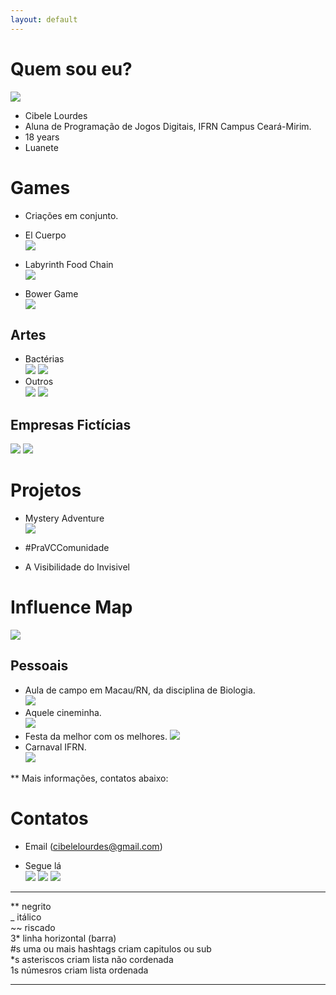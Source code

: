 ```yaml
---
layout: default
---
```




# Quem sou eu? 
![](bele.png)  

* Cibele Lourdes
* Aluna de Programação de Jogos Digitais, IFRN Campus Ceará-Mirim.  
* 18 years  
* Luanete   

# Games  

* Criações em conjunto.  

* El Cuerpo  
[ ![](imagem4.png)](https://karlagabriella.github.io/El%20Cuerpo/)   
* Labyrinth Food Chain  
[ ![](imagem3.png)](https://karlagabriella.github.io/LabyrinthFoodChain/)  
* Bower Game  
[ ![](imagem1.png)](https://karlagabriella.github.io/New%20project/)  
  

## Artes

* Bactérias  
![](Bac1.png)         ![](Bac2.png) 
* Outros  
![](garça.png)        ![](ratinho.png)  

## Empresas Fictícias  
![](logolivro1.png)         ![](logo.png)  

# Projetos  
* Mystery Adventure  
[ ![](Mockup.png)](https://www.youtube.com/watch?v=C-RhFRgGHBo)  

* #PraVCComunidade 
* A Visibilidade do Invisivel  

# Influence Map  
![](Influence.png)  
## Pessoais  
* Aula de campo em Macau/RN, da disciplina de Biologia.   
![](turma.png)  
* Aquele cineminha.    
[ ![](karla.png)](https://karlagabriella.github.io/)  
* Festa da melhor com os melhores.
![](Tereza.png)  
* Carnaval IFRN.  
[ ![](cat.png)](https://joaothiago06.github.io/)  

** Mais informações, contatos abaixo:
# Contatos  

* Email (cibelelourdes@gmail.com)  

* Segue lá  
[ ![](pe.png)](https://br.pinterest.com/cibelelourdes/)
[ ![](ig.png)](https://www.instagram.com/eucih_ls/)
[ ![](fb.png)](https://www.facebook.com/cibele.loudes)

***

** negrito  
_ itálico  
~~ riscado  
3* linha horizontal (barra)  
#s uma ou mais hashtags criam capitulos ou sub  
*s asteriscos criam lista não cordenada  
1s númesros criam lista ordenada  

* * *
